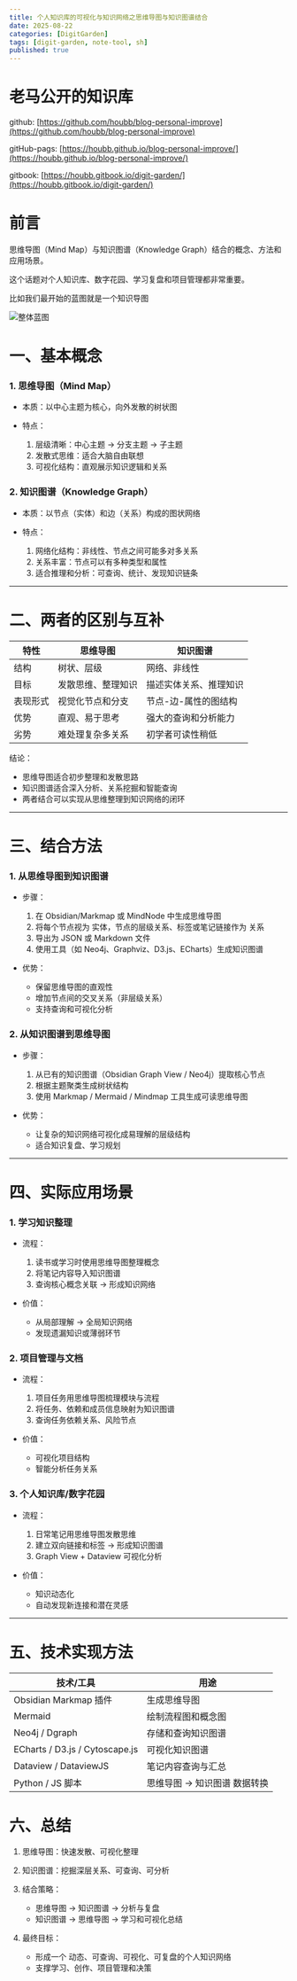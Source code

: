 ```yaml
---
title: 个人知识库的可视化与知识网络之思维导图与知识图谱结合
date: 2025-08-22
categories: [DigitGarden]
tags: [digit-garden, note-tool, sh]
published: true
---
```



# 老马公开的知识库

github: [https://github.com/houbb/blog-personal-improve](https://github.com/houbb/blog-personal-improve)

gitHub-pags: [https://houbb.github.io/blog-personal-improve/](https://houbb.github.io/blog-personal-improve/)

gitbook: [https://houbb.gitbook.io/digit-garden/](https://houbb.gitbook.io/digit-garden/)


# 前言

思维导图（Mind Map）与知识图谱（Knowledge Graph）结合的概念、方法和应用场景。

这个话题对个人知识库、数字花园、学习复盘和项目管理都非常重要。

比如我们最开始的蓝图就是一个知识导图

![整体蓝图](https://houbb.github.io/blog-personal-improve/assets/images/digit-garden/digit-garden-blue-print-mindmap.png)

# 一、基本概念

### 1. 思维导图（Mind Map）

* 本质：以中心主题为核心，向外发散的树状图
* 特点：

  1. 层级清晰：中心主题 → 分支主题 → 子主题
  2. 发散式思维：适合大脑自由联想
  3. 可视化结构：直观展示知识逻辑和关系

### 2. 知识图谱（Knowledge Graph）

* 本质：以节点（实体）和边（关系）构成的图状网络
* 特点：

  1. 网络化结构：非线性、节点之间可能多对多关系
  2. 关系丰富：节点可以有多种类型和属性
  3. 适合推理和分析：可查询、统计、发现知识链条

---

# 二、两者的区别与互补

| 特性   | 思维导图      | 知识图谱        |
| ---- | --------- | ----------- |
| 结构   | 树状、层级     | 网络、非线性      |
| 目标   | 发散思维、整理知识 | 描述实体关系、推理知识 |
| 表现形式 | 视觉化节点和分支  | 节点-边-属性的图结构 |
| 优势   | 直观、易于思考   | 强大的查询和分析能力  |
| 劣势   | 难处理复杂多关系  | 初学者可读性稍低    |

结论：

* 思维导图适合初步整理和发散思路
* 知识图谱适合深入分析、关系挖掘和智能查询
* 两者结合可以实现从思维整理到知识网络的闭环

---

# 三、结合方法

### 1. 从思维导图到知识图谱

* 步骤：

  1. 在 Obsidian/Markmap 或 MindNode 中生成思维导图
  2. 将每个节点视为 实体，节点的层级关系、标签或笔记链接作为 关系
  3. 导出为 JSON 或 Markdown 文件
  4. 使用工具（如 Neo4j、Graphviz、D3.js、ECharts）生成知识图谱
* 优势：

  * 保留思维导图的直观性
  * 增加节点间的交叉关系（非层级关系）
  * 支持查询和可视化分析

### 2. 从知识图谱到思维导图

* 步骤：

  1. 从已有的知识图谱（Obsidian Graph View / Neo4j）提取核心节点
  2. 根据主题聚类生成树状结构
  3. 使用 Markmap / Mermaid / Mindmap 工具生成可读思维导图
* 优势：

  * 让复杂的知识网络可视化成易理解的层级结构
  * 适合知识复盘、学习规划

---

# 四、实际应用场景

### 1. 学习知识整理

* 流程：

  1. 读书或学习时使用思维导图整理概念
  2. 将笔记内容导入知识图谱
  3. 查询核心概念关联 → 形成知识网络
* 价值：

  * 从局部理解 → 全局知识网络
  * 发现遗漏知识或薄弱环节

### 2. 项目管理与文档

* 流程：

  1. 项目任务用思维导图梳理模块与流程
  2. 将任务、依赖和成员信息映射为知识图谱
  3. 查询任务依赖关系、风险节点
* 价值：

  * 可视化项目结构
  * 智能分析任务关系

### 3. 个人知识库/数字花园

* 流程：

  1. 日常笔记用思维导图发散思维
  2. 建立双向链接和标签 → 形成知识图谱
  3. Graph View + Dataview 可视化分析
* 价值：

  * 知识动态化
  * 自动发现新连接和潜在灵感

---

# 五、技术实现方法

| 技术/工具                          | 用途               |
| ------------------------------ | ---------------- |
| Obsidian Markmap 插件            | 生成思维导图           |
| Mermaid                        | 绘制流程图和概念图        |
| Neo4j / Dgraph                 | 存储和查询知识图谱        |
| ECharts / D3.js / Cytoscape.js | 可视化知识图谱          |
| Dataview / DataviewJS          | 笔记内容查询与汇总        |
| Python / JS 脚本                 | 思维导图 → 知识图谱 数据转换 |

# 六、总结

1. 思维导图：快速发散、可视化整理
2. 知识图谱：挖掘深层关系、可查询、可分析
3. 结合策略：

   * 思维导图 → 知识图谱 → 分析与复盘
   * 知识图谱 → 思维导图 → 学习和可视化总结
4. 最终目标：

   * 形成一个 动态、可查询、可视化、可复盘的个人知识网络
   * 支撑学习、创作、项目管理和决策
